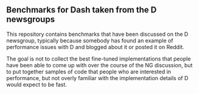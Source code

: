 Benchmarks for Dash taken from the D newsgroups
-----------------------------------------------

This repository contains benchmarks that have been discussed
on the D newsgroup, typically because somebody has found an
example of performance issues with D and blogged about it or
posted it on Reddit.

The goal is not to collect the best fine-tuned implementations
that people have been able to come up with over the course of
the NG discussion, but to put together samples of code that
people who are interested in performance, but not overly
familiar with the implementation details of D would expect to
be fast.
